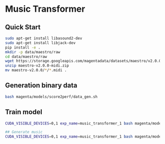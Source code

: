 # Music Transformer

## Quick Start

```bash
sudo apt-get install libasound2-dev
sudo apt-get install libjack-dev
pip install -e .
mkdir -p data/maestro/raw
cd data/maestro/raw
wget https://storage.googleapis.com/magentadata/datasets/maestro/v2.0.0/maestro-v2.0.0-midi.zip
unzip maestro-v2.0.0-midi.zip 
mv maestro-v2.0.0/*/*.midi .
```
## Generation binary data
```bash
bash magenta/models/score2perf/data_gen.sh
```

## Train model 
```bash
CUDA_VISIBLE_DEVICES=0,1 exp_name=music_transformer_1 bash magenta/models/score2perf/run.sh

## Generate music
CUDA_VISIBLE_DEVICES=0,1 exp_name=music_transformer_1 bash magenta/models/score2perf/test.sh
```
